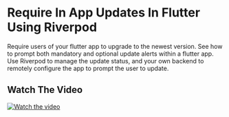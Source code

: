 # Require In App Updates In Flutter Using Riverpod 

Require users of your flutter app to upgrade to the newest version. See how to prompt both mandatory and optional update alerts within a flutter app. Use Riverpod to manage the update status, and your own backend to remotely configure the app to prompt the user to update.

## Watch The Video
[![Watch the video](https://img.youtube.com/vi/1wahDOzDcaQ/maxresdefault.jpg)](https://youtu.be/1wahDOzDcaQ)
